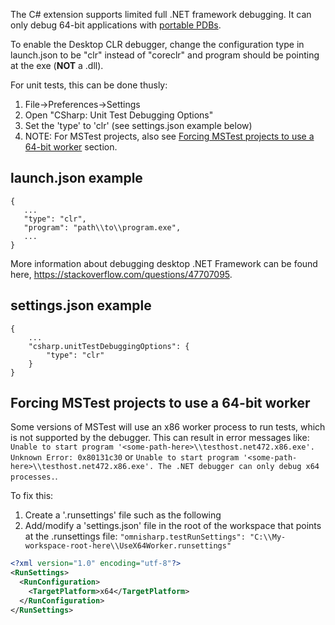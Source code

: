 The C# extension supports limited full .NET framework debugging. It can only debug 64-bit applications with [portable PDBs](https://github.com/OmniSharp/omnisharp-vscode/wiki/Portable-PDBs).

To enable the Desktop CLR debugger, change the configuration type in launch.json to be "clr" instead of "coreclr" and program should be pointing at the exe (**NOT** a .dll).

For unit tests, this can be done thusly:
1. File->Preferences->Settings
2. Open "CSharp: Unit Test Debugging Options"
3. Set the 'type' to 'clr' (see settings.json example below)
4. NOTE: For MSTest projects, also see [Forcing MSTest projects to use a 64-bit worker](https://github.com/OmniSharp/omnisharp-vscode/wiki/Desktop-.NET-Framework#forcing-mstest-projects-to-use-a-64-bit-worker) section.

## launch.json example

```
{
   ...
   "type": "clr",
   "program": "path\\to\\program.exe",
   ...
}
```

More information about debugging desktop .NET Framework can be found here, https://stackoverflow.com/questions/47707095.


## settings.json example

```
{
    ...
    "csharp.unitTestDebuggingOptions": {
        "type": "clr"
    }
}
```

## Forcing MSTest projects to use a 64-bit worker

Some versions of MSTest will use an x86 worker process to run tests, which is not supported by the debugger. This can result in error messages like: `Unable to start program '<some-path-here>\\testhost.net472.x86.exe'. Unknown Error: 0x80131c30` or `Unable to start program '<some-path-here>\\testhost.net472.x86.exe'. The .NET debugger can only debug x64 processes.`.

To fix this:
1. Create a '.runsettings' file such as the following
2. Add/modify a 'settings.json' file in the root of the workspace that points at the .runsettings file: `"omnisharp.testRunSettings": "C:\\My-workspace-root-here\\UseX64Worker.runsettings"`

```xml
<?xml version="1.0" encoding="utf-8"?>
<RunSettings>
  <RunConfiguration>
    <TargetPlatform>x64</TargetPlatform>
  </RunConfiguration>
</RunSettings>
```